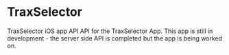 TraxSelector
============

TraxSelector iOS app API
API for the TraxSelector App. This app is still in development - the server side API is completed but the app is being worked on.
